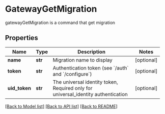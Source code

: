 # GatewayGetMigration

gatewayGetMigration is a command that get migration
## Properties
Name | Type | Description | Notes
------------ | ------------- | ------------- | -------------
**name** | **str** | Migration name to display | [optional] 
**token** | **str** | Authentication token (see &#x60;/auth&#x60; and &#x60;/configure&#x60;) | [optional] 
**uid_token** | **str** | The universal identity token, Required only for universal_identity authentication | [optional] 

[[Back to Model list]](../README.md#documentation-for-models) [[Back to API list]](../README.md#documentation-for-api-endpoints) [[Back to README]](../README.md)


